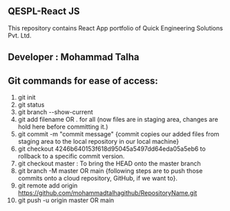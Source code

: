 ## QESPL-React JS
This repository contains React App portfolio of Quick Engineering Solutions Pvt. Ltd.

## Developer : Mohammad Talha

## Git commands for ease of access:
1. git init
2. git status
3. git branch --show-current
3. git add filename OR . for all (now files are in staging area, changes are hold here before committing it.) 
4. git commit -m "commit message" {commit copies our added files from staging area to the local repository in our local machine}
5. git checkout 4246b640153f618d95045a5497dd64eda05a5eb6 to rollback to a specific commit version.
6. git checkout master : To bring the HEAD onto the master branch
7. git branch -M master OR main {following steps are to push those commits onto a cloud repository, GitHub, if we want to}.
8. git remote add origin https://github.com/mohammadtalhagithub/RepositoryName.git
9. git push -u origin master OR main